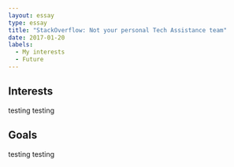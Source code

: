 ```yaml
---
layout: essay
type: essay
title: "StackOverflow: Not your personal Tech Assistance team"
date: 2017-01-20
labels:
  - My interests
  - Future
---
```



## Interests
testing testing


## Goals
testing testing


